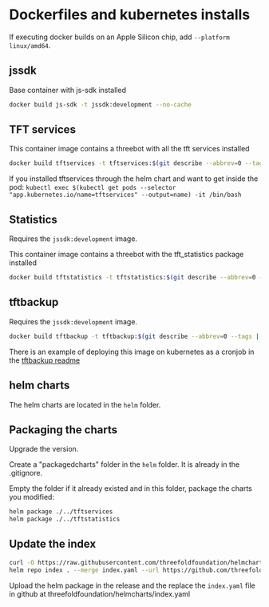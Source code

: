 # Dockerfiles  and kubernetes installs

If executing docker builds on an Apple Silicon chip, add `--platform linux/amd64`.

## jssdk

Base container with js-sdk installed

```sh
docker build js-sdk -t jssdk:development --no-cache
```

## TFT services

This container image contains a threebot with all the tft services installed

```sh
docker build tftservices -t tftservices:$(git describe --abbrev=0 --tags | sed 's/^v//') --no-cache
```

If you installed tftservices through the helm chart and want to get inside the pod:
`kubectl exec $(kubectl get pods --selector "app.kubernetes.io/name=tftservices" --output=name) -it /bin/bash`

## Statistics

Requires the `jssdk:development` image.

This container image contains a threebot with the tft_statistics package installed

```sh
docker build tftstatistics -t tftstatistics:$(git describe --abbrev=0 --tags | sed 's/^v//') --no-cache
```

## tftbackup

Requires the `jssdk:development` image.

```sh
docker build tftbackup -t tftbackup:$(git describe --abbrev=0 --tags | sed 's/^v//') --no-cache
```

There is an example of deploying this image on kubernetes as a cronjob in the [tftbackup readme](./tftbackup/readme.md)

## helm charts

The helm charts are located in the `helm` folder.

## Packaging the charts

Upgrade the version.

Create a "packagedcharts" folder in the `helm` folder. It is already in the .gitignore.

Empty the folder if it already existed and in this folder, package the charts you modified:

```sh
helm package ./../tftservices
helm package ./../tftstatistics
```

## Update the index

```sh
curl -O https://raw.githubusercontent.com/threefoldfoundation/helmcharts/main/index.yaml
helm repo index . --merge index.yaml --url https://github.com/threefoldfoundation/tft-stellar/releases/download/$(git describe --abbrev=0 --tags)
```

Upload the helm package in the release and the replace the `index.yaml` file in github at threefoldfoundation/helmcharts/index.yaml
